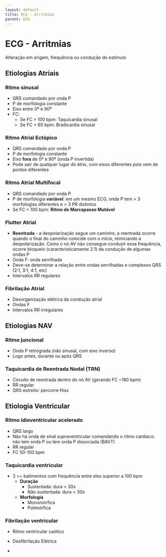 ```yaml
---
layout: default
title: ECG - Arritmias
parent: ECG
---
```


# ECG - Arritmias


Alteração em origem, frequência ou condução do estímulo

## Etiologias Atriais
### Ritmo sinusal
- QRS comandado por onda P
- P de morfologia constante
- Eixo entre 0º e 90º
- FC:
	- Se FC > 100 bpm: Taquicardia sinusal
	- Se FC < 60 bpm: Bradicardia sinusal

### Ritmo Atrial Ectópico

- QRS comandado por onda P
- P de morfologia constante
- Eixo **fora** de 0º e 90º (onda P invertida)
- Pode sair de qualquer lugar do átrio, com eixos diferentes pois vem de pontos diferentes

### Ritmo Atrial Multifocal
- QRS comandado por onda P
- P de morfologia **variável**: em um mesmo ECG, onda P tem > 3 morfologias diferentes e > 3 PR distintos
- Se FC < 100 bpm: **Ritmo de Marcapasso Mutável**

### Flutter Atrial 
- **Reentrada** - a despolarização segue um caminho; a reentrada ocorre quando o final do caminho coincide com o início, reiniciando a despolarização. Como o nó AV não consegue conduzir essa frequência, ocorre bloqueio (caracteristicamente 2:1) da condução de algumas ondas P
- Onda F: onda serrilhada
- Deve-se determinar a relação entre ondas serrilhadas e complexos QRS (2:1, 3:1, 4:1, etc)
- Intervalos RR regulares

### Fibrilação Atrial
- Desorganização elétrica da condução atrial
- Ondas F
- Intervalos RR irregulares
 
## Etiologias NAV
### Ritmo juncional
- Onda P retrógrada (não sinusal, com eixo inverso)
- Logo antes, durante ou após QRS

### Taquicardia de Reentrada Nodal (TRN)
- Circuito de reentrada dentro do nó AV (gerando FC ~180 bpm)
- RR regular
- QRS estreito: percorre Hiss


## Etiologia Ventricular
### Ritmo idioventricular acelerado
- QRS largo
- Não há onda de sinal supraventricular comandando o ritmo cardíaco: não tem onda P ou tem onda P dissociada (BAVT)
- RR regular
- FC 50-100 bpm

### Taquicardia ventricular
- 3 >= batimentos com frequência entre eles superior a 100 bpm
	- **Duração**
		- Sustentada: dura > 30s
		- Não sustentada: dura < 30s
	- **Morfologia**
		- Monomórfica
		- Polimórfica

### Fibrilação ventricular
- Ritmo ventricular caótico
- Desfibrilação Elétrica 

- 
<!--stackedit_data:
eyJoaXN0b3J5IjpbMTIxNTE1Mjg1MCwtMTY5NTY1NzUxOCwxND
kwOTI3MjU0XX0=
-->